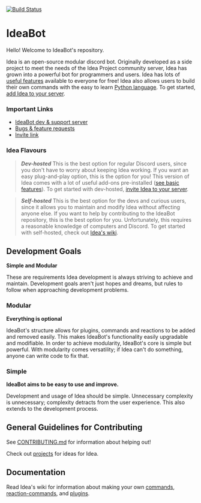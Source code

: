 [![Build Status](https://circleci.com/gh/IdeaBot/IdeaBot/tree/develop.svg?style=svg)](https://circleci.com/gh/IdeaBot/IdeaBot/tree/develop)

# IdeaBot #
Hello! Welcome to IdeaBot's repository.

Idea is an open-source modular discord bot.
Originally developed as a side project to meet the needs of the Idea Project community server,
Idea has grown into a powerful bot for programmers and users.
Idea has lots of [useful features](https://github.com/IdeaBot/IdeaBot/wiki/Feature-Overview) available to everyone for free!
Idea also allows users to build their own commands with the easy to learn [Python language](https://www.python.org/).
To get started, [add Idea to your server](https://discordapp.com/oauth2/authorize?client_id=397854238774001673&scope=bot&permissions=268561472).


### Important Links ###

* [IdeaBot dev & support server](https://discord.gg/gwq2vS7)
* [Bugs & feature requests](https://github.com/IdeaBot/IdeaBot/wiki/Feature-Requests)
* [Invite link](https://discordapp.com/oauth2/authorize?client_id=397854238774001673&scope=bot&permissions=268561472)

### Idea Flavours ###

>***Dev-hosted***
This is the best option for regular Discord users, since you don't have to worry about keeping Idea working.
If you want an easy plug-and-play option, this is the option for you!
This version of Idea comes with a lot of useful add-ons pre-installed ([see basic features](https://github.com/IdeaBot/IdeaBot/wiki/Basic-Usage)).
To get started with dev-hosted, [invite Idea to your server](https://discordapp.com/oauth2/authorize?client_id=397854238774001673&scope=bot&permissions=268561472).

>***Self-hosted***
This is the best option for the devs and curious users, since it allows you to maintain and modify Idea without affecting anyone else.
If you want to help by contributing to the IdeaBot repository, this is the best option for you.
Unfortunately, this requires a reasonable knowledge of computers and Discord.
To get started with self-hosted, check out [Idea's wiki](https://github.com/IdeaBot/IdeaBot/wiki).

## Development Goals ##

**Simple and Modular**

These are requirements Idea development is always striving to achieve and maintain.
Development goals aren't just hopes and dreams, but rules to follow when approaching development problems.

### Modular ###
**Everything is optional**

IdeaBot's structure allows for plugins, commands and reactions to be added and removed easily.
This makes IdeaBot's functionality easily upgradable and modifiable.
In order to achieve modularity, IdeaBot's core is simple but powerful.
With modularity comes versatility; if Idea can't do something, anyone can write code to fix that.

### Simple ###
**IdeaBot aims to be easy to use and improve.**

Development and usage of Idea should be simple.
Unnecessary complexity is unnecessary; complexity detracts from the user experience.
This also extends to the development process.

## General Guidelines for Contributing ##
See [CONTRIBUTING.md](./CONTRIBUTING.md) for information about helping out!

Check out [projects](https://github.com/IdeaBot/IdeaBot/projects) for ideas for Idea.

## Documentation ##
Read Idea's wiki for information about making your own [commands](https://github.com/IdeaBot/IdeaBot/wiki/Making-Commands), [reaction-commands](https://github.com/IdeaBot/IdeaBot/wiki/Making-Reaction-based-Commands), and [plugins](https://github.com/IdeaBot/IdeaBot/wiki/Making-Plugins).

